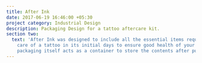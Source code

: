 ```yaml
---
title: After Ink
date: 2017-06-19 16:46:00 +05:30
project category: Industrial Design
description: Packaging Design for a tattoo aftercare kit.
section two:
  text: 'After Ink was designed to include all the essential items required for taking
    care of a tattoo in its initial days to ensure good health of your tattoo. The
    packaging itself acts as a container to store the contents after purchase. '
---
```




